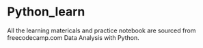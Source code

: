 # Python_learn
All the learning matericals and practice notebook are sourced from freecodecamp.com Data Analysis with Python.
